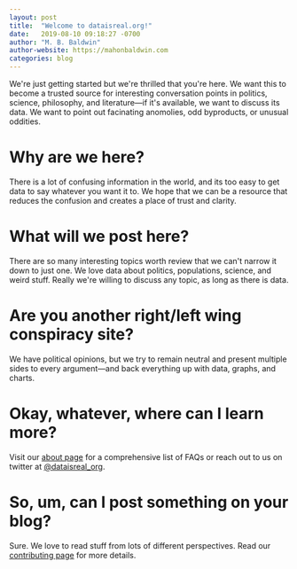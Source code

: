 ```yaml
---
layout: post
title:  "Welcome to dataisreal.org!"
date:   2019-08-10 09:18:27 -0700
author: "M. B. Baldwin"
author-website: https://mahonbaldwin.com
categories: blog
---
```

We're just getting started but we're thrilled that you're here. We want this to become a trusted source for interesting conversation 
points in politics, science, philosophy, and literature—if it's available, we want to discuss its data. We want to point out
facinating anomolies, odd byproducts, or unusual oddities. 

# Why are we here?
There is a lot of confusing information in the world, and its too easy to get data to say whatever you want it to. We
hope that we can be a resource that reduces the confusion and creates a place of trust and clarity.

# What will we post here?
There are so many interesting topics worth review that we can't narrow it down to just one. We love data about politics, 
populations, science, and weird stuff. Really we're willing to discuss any topic, as long as there is data.

# Are you another right/left wing conspiracy site?
We have political opinions, but we try to remain neutral and present multiple sides to every argument—and back everything 
up with data, graphs, and charts.

# Okay, whatever, where can I learn more?
Visit our [about page](/about) for a comprehensive list of FAQs or reach out to us on twitter at [@dataisreal_org](https://twitter.com/dataisreal_org).

# So, um, can I post something on your blog?
Sure. We love to read stuff from lots of different perspectives. Read our [contributing page](/contributing) for more details.

